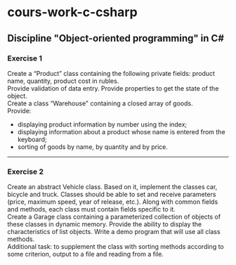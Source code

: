 # cours-work-c-csharp
## Discipline "Object-oriented programming" in C#

### Exercise 1<br/>
Create a “Product” class containing the following private fields: product name, quantity, product cost in rubles. </br>Provide validation of data entry. Provide properties to get the state of the object.</br>
Create a class “Warehouse" containing a closed array of goods.<br/>Provide:
* displaying product information by number using the index;
* displaying information about a product whose name is entered from the keyboard;
* sorting of goods by name, by quantity and by price.

***

### Exercise 2<br/>
Create an abstract Vehicle class. Based on it, implement the classes car, bicycle and truck. Classes should be able to set and receive parameters (price, maximum speed, year of release, etc.). Along with common fields and methods, each class must contain fields specific to it.<br/>
Create a Garage class containing a parameterized collection of objects of these classes in dynamic memory. Provide the ability to display the characteristics of list objects. Write a demo program that will use all class methods.<br/>
Additional task: to supplement the class with sorting methods according to some criterion, output to a file and reading from a file.
  
